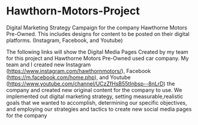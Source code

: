 # Hawthorn-Motors-Project
Digital Marketing Strategy Campaign for the company Hawthorne Motors Pre-Owned. 
This includes designs for content to be posted on their digital platforms. (Instagram, Facebook, and Youtube)

The following links will show the Digital Media Pages Created by my team for this project and Hawthorne Motors Pre-Owned used car company. 
My team and I created new Instagram (https://www.instagram.com/hawthornmotors/), 
Facebook (https://m.facebook.com/home.php), 
and Youtube (https://www.youtube.com/channel/UCzZfHsB55tInbsp--8nLrD)
the company and created new original content for the company to use.
We implemented out digital marketing strategy, setting measurable,realistic goals that we wanted to accomplish, determining our specific objectives, and employing our strategies and tactics to create new social media pages for the company
